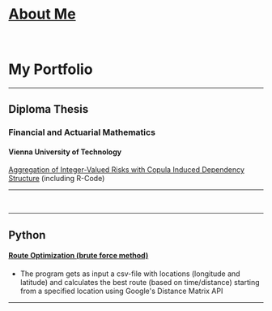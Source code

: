 # [About Me](/about_me)

<br>

# My Portfolio

---

## Diploma Thesis

### Financial and Actuarial Mathematics
#### Vienna University of Technology

[Aggregation of Integer-Valued Risks with Copula Induced Dependency Structure](/diploma_thesis) (including R-Code)

---

<br>

---
## Python

#### [Route Optimization (brute force method)](/diploma_thesis)
- The program gets as input a csv-file with locations (longitude and latitude) and calculates the best route (based on time/distance) starting from a specified location using Google's Distance Matrix API

---
